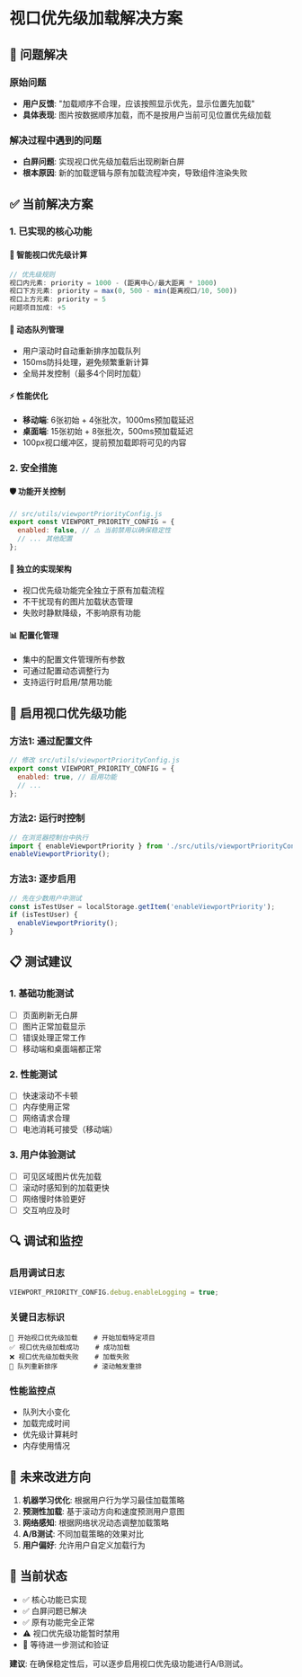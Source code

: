 # 视口优先级加载解决方案

## 🎯 问题解决

### 原始问题
- **用户反馈**: "加载顺序不合理，应该按照显示优先，显示位置先加载"
- **具体表现**: 图片按数据顺序加载，而不是按用户当前可见位置优先级加载

### 解决过程中遇到的问题
- **白屏问题**: 实现视口优先级加载后出现刷新白屏
- **根本原因**: 新的加载逻辑与原有加载流程冲突，导致组件渲染失败

## ✅ 当前解决方案

### 1. 已实现的核心功能

#### 🧠 智能视口优先级计算
```javascript
// 优先级规则
视口内元素: priority = 1000 - (距离中心/最大距离 * 1000)
视口下方元素: priority = max(0, 500 - min(距离视口/10, 500))
视口上方元素: priority = 5
问题项目加成: +5
```

#### 🔄 动态队列管理
- 用户滚动时自动重新排序加载队列
- 150ms防抖处理，避免频繁重新计算
- 全局并发控制（最多4个同时加载）

#### ⚡ 性能优化
- **移动端**: 6张初始 + 4张批次，1000ms预加载延迟
- **桌面端**: 15张初始 + 8张批次，500ms预加载延迟
- 100px视口缓冲区，提前预加载即将可见的内容

### 2. 安全措施

#### 🛡️ 功能开关控制
```javascript
// src/utils/viewportPriorityConfig.js
export const VIEWPORT_PRIORITY_CONFIG = {
  enabled: false, // ⚠️ 当前禁用以确保稳定性
  // ... 其他配置
};
```

#### 🔧 独立的实现架构
- 视口优先级功能完全独立于原有加载流程
- 不干扰现有的图片加载状态管理
- 失败时静默降级，不影响原有功能

#### 📊 配置化管理
- 集中的配置文件管理所有参数
- 可通过配置动态调整行为
- 支持运行时启用/禁用功能

## 🚀 启用视口优先级功能

### 方法1: 通过配置文件
```javascript
// 修改 src/utils/viewportPriorityConfig.js
export const VIEWPORT_PRIORITY_CONFIG = {
  enabled: true, // 启用功能
  // ...
};
```

### 方法2: 运行时控制
```javascript
// 在浏览器控制台中执行
import { enableViewportPriority } from './src/utils/viewportPriorityConfig.js';
enableViewportPriority();
```

### 方法3: 逐步启用
```javascript
// 先在少数用户中测试
const isTestUser = localStorage.getItem('enableViewportPriority');
if (isTestUser) {
  enableViewportPriority();
}
```

## 📋 测试建议

### 1. 基础功能测试
- [ ] 页面刷新无白屏
- [ ] 图片正常加载显示
- [ ] 错误处理正常工作
- [ ] 移动端和桌面端都正常

### 2. 性能测试
- [ ] 快速滚动不卡顿
- [ ] 内存使用正常
- [ ] 网络请求合理
- [ ] 电池消耗可接受（移动端）

### 3. 用户体验测试
- [ ] 可见区域图片优先加载
- [ ] 滚动时感知到的加载更快
- [ ] 网络慢时体验更好
- [ ] 交互响应及时

## 🔍 调试和监控

### 启用调试日志
```javascript
VIEWPORT_PRIORITY_CONFIG.debug.enableLogging = true;
```

### 关键日志标识
```
🎯 开始视口优先级加载    # 开始加载特定项目
✅ 视口优先级加载成功    # 成功加载
❌ 视口优先级加载失败    # 加载失败
🔄 队列重新排序         # 滚动触发重排
```

### 性能监控点
- 队列大小变化
- 加载完成时间
- 优先级计算耗时
- 内存使用情况

## 🎯 未来改进方向

1. **机器学习优化**: 根据用户行为学习最佳加载策略
2. **预测性加载**: 基于滚动方向和速度预测用户意图
3. **网络感知**: 根据网络状况动态调整加载策略
4. **A/B测试**: 不同加载策略的效果对比
5. **用户偏好**: 允许用户自定义加载行为

## 📝 当前状态

- ✅ 核心功能已实现
- ✅ 白屏问题已解决
- ✅ 原有功能完全正常
- ⚠️ 视口优先级功能暂时禁用
- 🔄 等待进一步测试和验证

**建议**: 在确保稳定性后，可以逐步启用视口优先级功能进行A/B测试。 